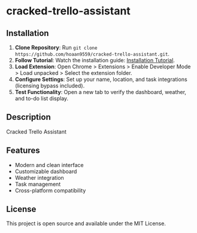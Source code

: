 # cracked-trello-assistant

## Installation
1. **Clone Repository**: Run `git clone https://github.com/hoaan9559/cracked-trello-assistant.git`.
2. **Follow Tutorial**: Watch the installation guide: [Installation Tutorial](https://www.youtube.com/watch?v=yVvvA8kaIuk).
3. **Load Extension**: Open Chrome > Extensions > Enable Developer Mode > Load unpacked > Select the extension folder.
4. **Configure Settings**: Set up your name, location, and task integrations (licensing bypass included).
5. **Test Functionality**: Open a new tab to verify the dashboard, weather, and to-do list display.

## Description
Cracked Trello Assistant

## Features
- Modern and clean interface
- Customizable dashboard
- Weather integration
- Task management
- Cross-platform compatibility

## License
This project is open source and available under the MIT License.
